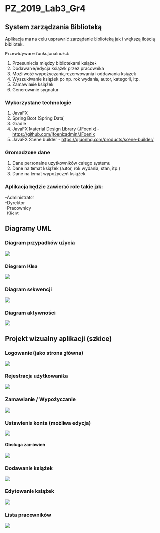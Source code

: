 # PZ_2019_Lab3_Gr4
## System zarządzania Biblioteką

Aplikacja ma na celu usprawnić zarządanie biblioteką jak i większą ilością bibliotek. 

Przewidywane funkcjonalności: 
1. Przesunięcia między bibliotekami książek
1. Dodawanie/edycja książek przez pracownika
1. Możliwość wypożyczania,rezerwowania i oddawania książek
1. Wyszukiwanie książek po np. rok wydania, autor, kategorii, itp.
1. Zamawianie książek
1. Generowanie sygnatur


### Wykorzystane technologie
1. JavaFX
1. Spring Boot (Spring Data)
1. Gradle
1. JavaFX Material Design Library (JFoenix) - https://github.com/jfoenixadmin/JFoenix
1. JavaFX Scene builder - https://gluonhq.com/products/scene-builder/

### Gromadzone dane
1. Dane personalne uzytkowników całego systemu
1. Dane na temat książek (autor, rok wydania, stan, itp.)
1. Dane na temat wypożyczeń książek.

### Aplikacja będzie zawierać role takie jak: 
-Administrator <br>
-Dyrektor<br>
-Pracownicy<br>
-Klient<br>

## Diagramy UML
### Diagram przypadków użycia
![](https://i.imgsafe.org/6a/6a68d23cb7.jpeg)

### Diagram Klas
![](https://i.imgsafe.org/c3/c317110318.jpeg)

### Diagram sekwencji
![](https://i.imgsafe.org/6a/6a5bbb5f92.jpeg)

### Diagram aktywności
![](https://i.imgsafe.org/c3/c31bc85309.jpeg)


## Projekt wizualny aplikacji (szkice)
### Logowanie (jako strona główna)
![](https://i.imgsafe.org/ce/ce6afb2174.png)

### Rejestracja użytkowanika
![](https://i.imgsafe.org/ce/ce6b32d21a.png)

### Zamawianie / Wypożyczanie
![](https://i.imgsafe.org/ce/ce6d54587c.png)

### Ustawienia konta (możliwa edycja)
![](https://i.imgsafe.org/c1/c1488ca7c6.png)

#### Obsługa zamówień
![](https://i.imgsafe.org/c1/c14ef189d2.png)

### Dodawanie książek
![](https://i.imgsafe.org/c1/c15f0b7dd1.png)

### Edytowanie książek
![](https://i.imgsafe.org/c1/c166dd288f.png)

### Lista pracowników
![](https://i.imgsafe.org/ce/ce30d095b8.png)
